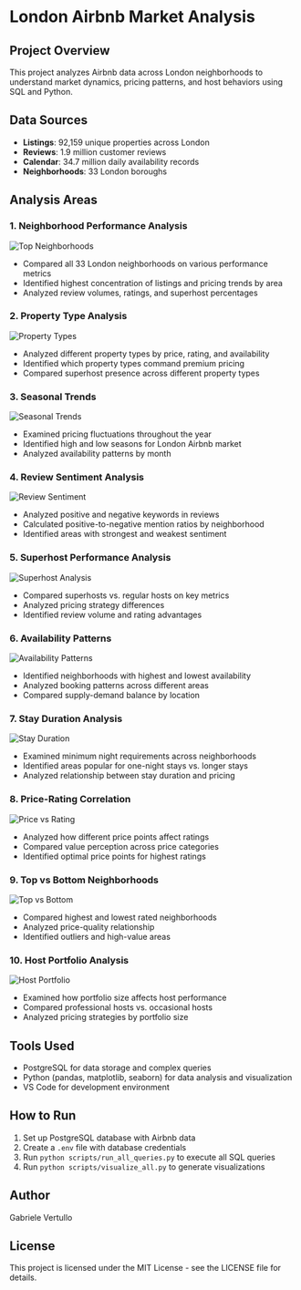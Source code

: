 # London Airbnb Market Analysis

## Project Overview
This project analyzes Airbnb data across London neighborhoods to understand market dynamics, pricing patterns, and host behaviors using SQL and Python.

## Data Sources
- **Listings**: 92,159 unique properties across London
- **Reviews**: 1.9 million customer reviews
- **Calendar**: 34.7 million daily availability records
- **Neighborhoods**: 33 London boroughs

## Analysis Areas

### 1. Neighborhood Performance Analysis
![Top Neighborhoods](visualizations/top_neighborhoods_by_listings.png)
- Compared all 33 London neighborhoods on various performance metrics
- Identified highest concentration of listings and pricing trends by area
- Analyzed review volumes, ratings, and superhost percentages

### 2. Property Type Analysis
![Property Types](visualizations/property_type_analysis.png)
- Analyzed different property types by price, rating, and availability
- Identified which property types command premium pricing
- Compared superhost presence across different property types

### 3. Seasonal Trends
![Seasonal Trends](visualizations/seasonal_trends.png)
- Examined pricing fluctuations throughout the year
- Identified high and low seasons for London Airbnb market
- Analyzed availability patterns by month

### 4. Review Sentiment Analysis
![Review Sentiment](visualizations/review_sentiment.png)
- Analyzed positive and negative keywords in reviews
- Calculated positive-to-negative mention ratios by neighborhood
- Identified areas with strongest and weakest sentiment

### 5. Superhost Performance Analysis
![Superhost Analysis](visualizations/superhost_analysis.png)
- Compared superhosts vs. regular hosts on key metrics
- Analyzed pricing strategy differences
- Identified review volume and rating advantages

### 6. Availability Patterns
![Availability Patterns](visualizations/availability_patterns.png)
- Identified neighborhoods with highest and lowest availability
- Analyzed booking patterns across different areas
- Compared supply-demand balance by location

### 7. Stay Duration Analysis
![Stay Duration](visualizations/stay_duration.png)
- Examined minimum night requirements across neighborhoods
- Identified areas popular for one-night stays vs. longer stays
- Analyzed relationship between stay duration and pricing

### 8. Price-Rating Correlation
![Price vs Rating](visualizations/price_rating_correlation.png)
- Analyzed how different price points affect ratings
- Compared value perception across price categories
- Identified optimal price points for highest ratings

### 9. Top vs Bottom Neighborhoods
![Top vs Bottom](visualizations/top_bottom_neighborhoods.png)
- Compared highest and lowest rated neighborhoods
- Analyzed price-quality relationship
- Identified outliers and high-value areas

### 10. Host Portfolio Analysis
![Host Portfolio](visualizations/host_portfolio.png)
- Examined how portfolio size affects host performance
- Compared professional hosts vs. occasional hosts
- Analyzed pricing strategies by portfolio size

## Tools Used
- PostgreSQL for data storage and complex queries
- Python (pandas, matplotlib, seaborn) for data analysis and visualization
- VS Code for development environment

## How to Run
1. Set up PostgreSQL database with Airbnb data
2. Create a `.env` file with database credentials
3. Run `python scripts/run_all_queries.py` to execute all SQL queries
4. Run `python scripts/visualize_all.py` to generate visualizations

## Author
Gabriele Vertullo

## License
This project is licensed under the MIT License - see the LICENSE file for details.